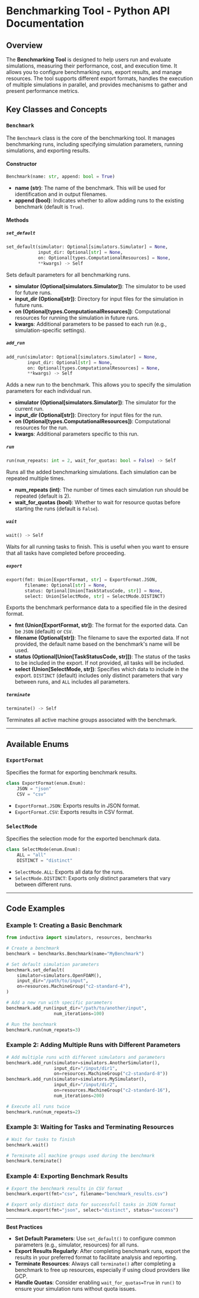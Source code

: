 # **Benchmarking Tool \- Python API Documentation**

## **Overview**

The **Benchmarking Tool** is designed to help users run and evaluate simulations, measuring their performance, cost, and execution time. It allows you to configure benchmarking runs, export results, and manage resources. The tool supports different export formats, handles the execution of multiple simulations in parallel, and provides mechanisms to gather and present performance metrics.

## **Key Classes and Concepts**

### **`Benchmark`**

The `Benchmark` class is the core of the benchmarking tool. It manages benchmarking runs, including specifying simulation parameters, running simulations, and exporting results.

#### **Constructor**

```py
Benchmark(name: str, append: bool = True)
```

* **name (str)**: The name of the benchmark. This will be used for identification and in output filenames.  
* **append (bool)**: Indicates whether to allow adding runs to the existing benchmark (default is `True`).

#### **Methods**

##### **`set_default`**

```py
set_default(simulator: Optional[simulators.Simulator] = None, 
            input_dir: Optional[str] = None, 
            on: Optional[types.ComputationalResources] = None, 
            **kwargs) -> Self
```

Sets default parameters for all benchmarking runs.

* **simulator (Optional\[simulators.Simulator\])**: The simulator to be used for future runs.  
* **input\_dir (Optional\[str\])**: Directory for input files for the simulation in future runs.  
* **on (Optional\[types.ComputationalResources\])**: Computational resources for running the simulation in future runs.  
* **kwargs**: Additional parameters to be passed to each run (e.g., simulation-specific settings).

##### **`add_run`**

```py
add_run(simulator: Optional[simulators.Simulator] = None, 
        input_dir: Optional[str] = None, 
        on: Optional[types.ComputationalResources] = None, 
        **kwargs) -> Self
```

Adds a new run to the benchmark. This allows you to specify the simulation parameters for each individual run.

* **simulator (Optional\[simulators.Simulator\])**: The simulator for the current run.  
* **input\_dir (Optional\[str\])**: Directory for input files for the run.  
* **on (Optional\[types.ComputationalResources\])**: Computational resources for the run.  
* **kwargs**: Additional parameters specific to this run.

##### **`run`**

```py
run(num_repeats: int = 2, wait_for_quotas: bool = False) -> Self
```

Runs all the added benchmarking simulations. Each simulation can be repeated multiple times.

* **num\_repeats (int)**: The number of times each simulation run should be repeated (default is 2).  
* **wait\_for\_quotas (bool)**: Whether to wait for resource quotas before starting the runs (default is `False`).

##### **`wait`**

```py
wait() -> Self
```

Waits for all running tasks to finish. This is useful when you want to ensure that all tasks have completed before proceeding.

##### **`export`**

```py
export(fmt: Union[ExportFormat, str] = ExportFormat.JSON, 
       filename: Optional[str] = None, 
       status: Optional[Union[TaskStatusCode, str]] = None, 
       select: Union[SelectMode, str] = SelectMode.DISTINCT)
```

Exports the benchmark performance data to a specified file in the desired format.

* **fmt (Union\[ExportFormat, str\])**: The format for the exported data. Can be `JSON` (default) or `CSV`.  
* **filename (Optional\[str\])**: The filename to save the exported data. If not provided, the default name based on the benchmark's name will be used.  
* **status (Optional\[Union\[TaskStatusCode, str\]\])**: The status of the tasks to be included in the export. If not provided, all tasks will be included.  
* **select (Union\[SelectMode, str\])**: Specifies which data to include in the export. `DISTINCT` (default) includes only distinct parameters that vary between runs, and `ALL` includes all parameters.

##### **`terminate`**

```py
terminate() -> Self
```

Terminates all active machine groups associated with the benchmark.

---

## **Available Enums**

### **`ExportFormat`**

Specifies the format for exporting benchmark results.

```py
class ExportFormat(enum.Enum):
    JSON = "json"
    CSV = "csv"
```

* `ExportFormat.JSON`: Exports results in JSON format.  
* `ExportFormat.CSV`: Exports results in CSV format.

### **`SelectMode`**

Specifies the selection mode for the exported benchmark data.

```py
class SelectMode(enum.Enum):
    ALL = "all"
    DISTINCT = "distinct"
```

* `SelectMode.ALL`: Exports all data for the runs.  
* `SelectMode.DISTINCT`: Exports only distinct parameters that vary between different runs.

---

## **Code Examples**

### **Example 1: Creating a Basic Benchmark**

```py
from inductiva import simulators, resources, benchmarks

# Create a benchmark
benchmark = benchmarks.Benchmark(name="MyBenchmark")

# Set default simulation parameters
benchmark.set_default(
    simulator=simulators.OpenFOAM(),
    input_dir="/path/to/input",
    on=resources.MachineGroup("c2-standard-4"),
)

# Add a new run with specific parameters
benchmark.add_run(input_dir="/path/to/another/input",
                  num_iterations=100)

# Run the benchmark
benchmark.run(num_repeats=3)
```

### **Example 2: Adding Multiple Runs with Different Parameters**

```py
# Add multiple runs with different simulators and parameters
benchmark.add_run(simulator=simulators.AnotherSimulator(),
                  input_dir="/input/dir1",
                  on=resources.MachineGroup("c2-standard-8"))
benchmark.add_run(simulator=simulators.MySimulator(),
                  input_dir="/input/dir2",
                  on=resources.MachineGroup("c2-standard-16"),
                  num_iterations=200)

# Execute all runs twice
benchmark.run(num_repeats=2)
```

### **Example 3: Waiting for Tasks and Terminating Resources**

```py
# Wait for tasks to finish
benchmark.wait()

# Terminate all machine groups used during the benchmark
benchmark.terminate()
```

### **Example 4: Exporting Benchmark Results**

```py
# Export the benchmark results in CSV format
benchmark.export(fmt="csv", filename="benchmark_results.csv")

# Export only distinct data for successfull tasks in JSON format
benchmark.export(fmt="json", select="distinct", status="success")
```

---

**Best Practices**

* **Set Default Parameters**: Use `set_default()` to configure common parameters (e.g., simulator, resources) for all runs.  
* **Export Results Regularly**: After completing benchmark runs, export the results in your preferred format to facilitate analysis and reporting.  
* **Terminate Resources**: Always call `terminate()` after completing a benchmark to free up resources, especially if using cloud providers like GCP.  
* **Handle Quotas**: Consider enabling `wait_for_quotas=True` in `run()` to ensure your simulation runs without quota issues.